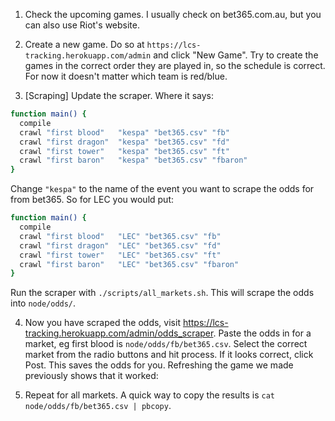 1. Check the upcoming games. I usually check on bet365.com.au, but you can also use Riot's website.

2. Create a new game. Do so at `https://lcs-tracking.herokuapp.com/admin` and click "New Game". Try to create the games in the correct order they are played in, so the schedule is correct. For now it doesn't matter which team is red/blue.

3. [Scraping] Update the scraper. Where it says:

```sh
function main() {
  compile
  crawl "first blood"   "kespa" "bet365.csv" "fb"
  crawl "first dragon"  "kespa" "bet365.csv" "fd"
  crawl "first tower"   "kespa" "bet365.csv" "ft"
  crawl "first baron"   "kespa" "bet365.csv" "fbaron"
}
```

Change `"kespa"` to the name of the event you want to scrape the odds for from bet365. So for LEC you would put:

```sh
function main() {
  compile
  crawl "first blood"   "LEC" "bet365.csv" "fb"
  crawl "first dragon"  "LEC" "bet365.csv" "fd"
  crawl "first tower"   "LEC" "bet365.csv" "ft"
  crawl "first baron"   "LEC" "bet365.csv" "fbaron"
}
```

Run the scraper with `./scripts/all_markets.sh`. This will scrape the odds into `node/odds/`.

4. Now you have scraped the odds, visit https://lcs-tracking.herokuapp.com/admin/odds_scraper. Paste the odds in for a market, eg first blood is `node/odds/fb/bet365.csv`. Select the correct market from the radio buttons and hit process. If it looks correct, click Post. This saves the odds for you. Refreshing the game we made previously shows that it worked:

5. Repeat for all markets. A quick way to copy the results is `cat node/odds/fb/bet365.csv | pbcopy`.
